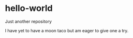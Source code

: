 # hello-world
Just another repository

I have yet to have a moon taco but am eager to give one a try.
